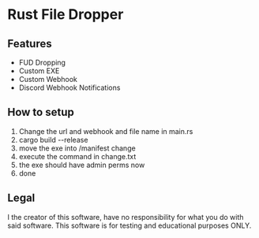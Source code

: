 # Rust File Dropper

## Features
- FUD Dropping
- Custom EXE
- Custom Webhook
- Discord Webhook Notifications

## How to setup
1. Change the url and webhook and file name in main.rs
2. cargo build --release
3. move the exe into /manifest change
4. execute the command in change.txt
5. the exe should have admin perms now
6. done

## Legal
I the creator of this software, have no responsibility for what you do with said software. This software is for testing and educational purposes ONLY.
